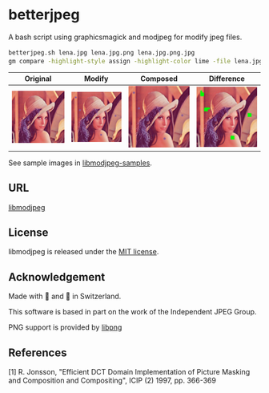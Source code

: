 # betterjpeg

A bash script using graphicsmagick and modjpeg for modify jpeg files.

```bash
betterjpeg.sh lena.jpg lena.jpg.png lena.jpg.png.jpg
gm compare -highlight-style assign -highlight-color lime -file lena.jpg.diff.jpg lena.jpg lena.jpg.png.jpg 
```

Original | Modify | Composed | Difference
---------|---------|----------|-----------
![Original](https://raw.githubusercontent.com/ImageProcessing-ElectronicPublications/libmodjpeg-samples/main/images/lena.jpg)|![Modify](https://raw.githubusercontent.com/ImageProcessing-ElectronicPublications/libmodjpeg-samples/main/images/lena.jpg.png)|![Result](https://raw.githubusercontent.com/ImageProcessing-ElectronicPublications/libmodjpeg-samples/main/images/lena.jpg.png.jpg)|![Overlay](https://raw.githubusercontent.com/ImageProcessing-ElectronicPublications/libmodjpeg-samples/main/images/lena.jpg.diff.jpg)

See sample images in [libmodjpeg-samples](https://github.com/ImageProcessing-ElectronicPublications/libmodjpeg-samples).

## URL

[libmodjpeg](https://github.com/zvezdochiot/libmodjpeg)

## License

libmodjpeg is released under the [MIT license](../../LICENSE).


## Acknowledgement

Made with :pizza: and :beers: in Switzerland.

This software is based in part on the work of the Independent JPEG Group.

PNG support is provided by [libpng](http://www.libpng.org/pub/png/libpng.html)


## References

[1] R. Jonsson, "Efficient DCT Domain Implementation of Picture Masking and Composition and Compositing", ICIP (2) 1997, pp. 366-369
